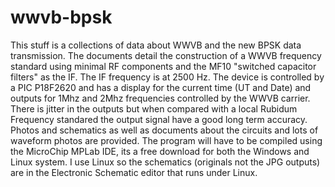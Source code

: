 wwvb-bpsk
=========

This stuff is a collections of data about WWVB and the new BPSK data transmission.
The documents detail the construction of a WWVB frequency standard using minimal RF
components and the MF10 "switched capacitor filters" as the IF. The IF frequency
is at 2500 Hz. The device is controlled by a PIC P18F2620 and has a display for
the current time (UT and Date) and outputs for 1Mhz and 2Mhz frequencies controlled
by the WWVB carrier. There is jitter in the outputs but when compared with a
local Rubidum Frequency standared the output signal have a good long term
accuracy.
Photos and schematics as well as documents about the circuits and lots of
waveform photos are provided. The program will have to be compiled using
the MicroChip MPLab IDE, its a free download for both the Windows and
Linux system. I use Linux so the schematics (originals not the JPG outputs)
are in the Electronic Schematic editor that runs under Linux.
